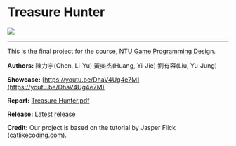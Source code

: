 # Treasure Hunter

![](Assets/Icon/Menu/LOGO.png)

---

This is the final project for the course, [NTU Game Programming Design](https://graphics.cmlab.csie.ntu.edu.tw/~robin/courses/game19/).

**Authors:** 陳力宇(Chen, Li-Yu) 黃奕杰(Huang, Yi-Jie) 劉有容(Liu, Yu-Jung)

**Showcase:** [https://youtu.be/DhaV4Ug4e7M](https://youtu.be/DhaV4Ug4e7M)

**Report:** [Treasure Hunter.pdf](https://github.com/JCly-rikiu/Treasure-Hunter/raw/master/Treasure%20Hunter.pdf)

**Release:** [Latest release](https://github.com/JCly-rikiu/Treasure-Hunter/releases)

**Credit:** Our project is based on the tutorial by Jasper Flick ([catlikecoding.com](https://catlikecoding.com/)).


